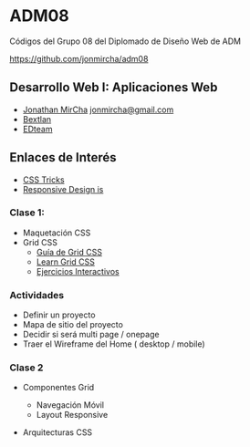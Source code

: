 # ADM08

Códigos del Grupo 08 del Diplomado de Diseño Web de ADM

https://github.com/jonmircha/adm08

## Desarrollo Web I: Aplicaciones Web

* [Jonathan MirCha](http://jonmircha.com/) <jonmircha@gmail.com>
* [Bextlan](http://bextlan.com)
* [EDteam](http://ed.team)

## Enlaces de Interés

* [CSS Tricks](https://css-tricks.com/)
* [Responsive Design is](https://responsivedesign.is/)

### Clase 1:

* Maquetación CSS
* Grid CSS
  * [Guía de Grid CSS](http://chris.house/blog/a-complete-guide-css-grid-layout/)
  * [Learn Grid CSS](http://learncssgrid.com/)
  * [Ejercicios Interactivos](https://codepen.io/collection/DgwjNL/)

### Actividades

* Definir un proyecto
* Mapa de sitio del proyecto
* Decidir si será multi page / onepage
* Traer el Wireframe del Home ( desktop / mobile)

### Clase 2

* Componentes Grid
  * Navegación Móvil
  * Layout Responsive

* Arquitecturas CSS
